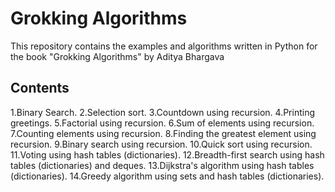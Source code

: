 # Grokking Algorithms 
This repository contains the examples and algorithms written in Python for the book "Grokking Algorithms" by Aditya Bhargava

## Contents
1.Binary Search.
2.Selection sort.
3.Countdown using recursion.
4.Printing greetings.
5.Factorial using recursion.
6.Sum of elements using recursion.
7.Counting elements using recursion.
8.Finding the greatest element using recursion.
9.Binary search using recursion.
10.Quick sort using recursion.
11.Voting using hash tables (dictionaries).
12.Breadth-first search using hash tables (dictionaries) and deques.
13.Dijkstra's algorithm using hash tables (dictionaries).
14.Greedy algorithm using sets and hash tables (dictionaries).
